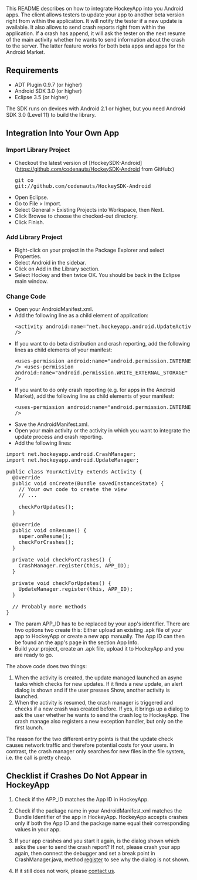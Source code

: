 This README describes on how to integrate HockeyApp into you Android apps. The client allows testers to update your app to another beta version right from within the application. It will notify the tester if a new update is available. It also allows to send crash reports right from within the application. If a crash has append, it will ask the tester on the next resume of the main activity whether he wants to send information about the crash to the server. The latter feature works for both beta apps and apps for the Android Market.

## Requirements

* ADT Plugin 0.9.7 (or higher)
* Android SDK 3.0 (or higher)
* Eclipse 3.5 (or higher)

The SDK runs on devices with Android 2.1 or higher, but you need Android SDK 3.0 (Level 11) to build the library.

## Integration Into Your Own App

### Import Library Project

* Checkout the latest version of [HockeySDK-Android](https://github.com/codenauts/HockeySDK-Android from GitHub:)<pre>git co git://github.com/codenauts/HockeySDK-Android</pre>
* Open Eclipse.
* Go to File > Import.
* Select General > Existing Projects into Workspace, then Next.
* Click Browse to choose the checked-out directory.
* Click Finish.

### Add Library Project

* Right-click on your project in the Package Explorer and select Properties.
* Select Android in the sidebar.
* Click on Add in the Library section.
* Select Hockey and then twice OK. You should be back in the Eclipse main window.

### Change Code

* Open your AndroidManifest.xml.
* Add the following line as a child element of application: <pre>&lt;activity android:name="net.hockeyapp.android.UpdateActivity" /></pre>
* If you want to do beta distribution and crash reporting, add the following lines as child elements of your manifest: <pre>&lt;uses-permission android:name="android.permission.INTERNET" />
&lt;uses-permission android:name="android.permission.WRITE_EXTERNAL_STORAGE" /></pre>
* If you want to do only crash reporting (e.g. for apps in the Android Market), add the following line as child elements of your manifest: <pre>&lt;uses-permission android:name="android.permission.INTERNET" />
* Save the AndroidManifest.xml.
* Open your main activity or the activity in which you want to integrate the update process and crash reporting.
* Add the following lines:

<pre>import net.hockeyapp.android.CrashManager;
import net.hockeyapp.android.UpdateManager;
               
public class YourActivity extends Activity {
  @Override
  public void onCreate(Bundle savedInstanceState) {
    // Your own code to create the view
    // ...
    
    checkForUpdates();
  }

  @Override
  public void onResume() {
    super.onResume();
    checkForCrashes();
  }

  private void checkForCrashes() {
    CrashManager.register(this, APP_ID);
  }

  private void checkForUpdates() {
    UpdateManager.register(this, APP_ID);
  }
  
  // Probably more methods
}</pre>

* The param APP_ID has to be replaced by your app's identifier. There are two options two create this: Either upload an existing .apk file of your app to HockeyApp or create a new app manually. The App ID can then be found an the app's page in the section App Info.
* Build your project, create an .apk file, upload it to HockeyApp and you are ready to go.

The above code does two things: 

1. When the activity is created, the update managed launched an async tasks which checks for new updates. If it finds a new update, an alert dialog is shown and if the user presses Show, another activity is launched.
2. When the activity is resumed, the crash manager is triggered and checks if a new crash was created before. If yes, it brings up a dialog to ask the user whether he wants to send the crash log to HockeyApp. The crash manage also registers a new exception handler, but only on the first launch.

The reason for the two different entry points is that the update check causes network traffic and therefore potential costs for your users. In contrast, the crash manager only searches for new files in the file system, i.e. the call is pretty cheap. 

## Checklist if Crashes Do Not Appear in HockeyApp

1. Check if the APP_ID matches the App ID in HockeyApp.

2. Check if the package name in your AndroidManifest.xml matches the Bundle Identifier of the app in HockeyApp. HockeyApp accepts crashes only if both the App ID and the package name equal their corresponding values in your app.

3. If your app crashes and you start it again, is the dialog shown which asks the user to send the crash report? If not, please crash your app again, then connect the debugger and set a break point in CrashManager.java, method [register](https://github.com/TheRealKerni/HockeyKit/blob/develop/client/Android/src/net/hockeyapp/android/CrashManager.java#L27) to see why the dialog is not shown.

5. If it still does not work, please [contact us](http://support.hockeyapp.net/discussion/new).